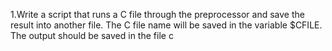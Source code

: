 1.Write a script that runs a C file through the preprocessor and save the result into another file. The C file name will be saved 
in the variable $CFILE. The output should be saved in the file c
